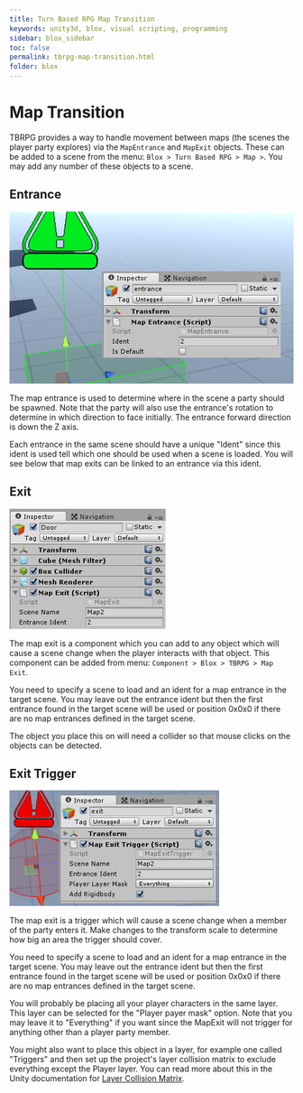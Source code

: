 ```yaml
---
title: Turn Based RPG Map Transition 
keywords: unity3d, blox, visual scripting, programming
sidebar: blox_sidebar
toc: false
permalink: tbrpg-map-transition.html
folder: blox
---
```


Map Transition
==============

TBRPG provides a way to handle movement between maps (the scenes the player party explores) via the `MapEntrance` and `MapExit` objects. These can be added to a scene from the menu: `Blox > Turn Based RPG > Map >`. You may add any number of these objects to a scene.

Entrance
--------

![](img/tbrpg/06.png)

The map entrance is used to determine where in the scene a party should be spawned. Note that the party will also use the entrance's rotation to determine in which direction to face initially. The entrance forward direction is down the Z axis.

Each entrance in the same scene should have a unique "Ident" since this ident is used tell which one should be used when a scene is loaded. You will see below that map exits can be linked to an entrance via this ident.

Exit
----

![](img/tbrpg/10.png)

The map exit is a component which you can add to any object which will cause a scene change when the player interacts with that object. This component can be added from menu: `Component > Blox > TBRPG > Map Exit`.

You need to specify a scene to load and an ident for a map entrance in the target scene. You may leave out the entrance ident but then the first entrance found in the target scene will be used or position 0x0x0 if there are no map entrances defined in the target scene.

The object you place this on will need a collider so that mouse clicks on the objects can be detected.

Exit Trigger
------------

![](img/tbrpg/07.png)

The map exit is a trigger which will cause a scene change when a member of the party enters it. Make changes to the transform scale to determine how big an area the trigger should cover.

You need to specify a scene to load and an ident for a map entrance in the target scene. You may leave out the entrance ident but then the first entrance found in the target scene will be used or position 0x0x0 if there are no map entrances defined in the target scene.

You will probably be placing all your player characters in the same layer. This layer can be selected for the "Player payer mask" option. Note that you may leave it to "Everything" if you want since the MapExit will not trigger for anything other than a player party member.

You might also want to place this object in a layer, for example one called "Triggers" and then set up the project's layer collision matrix to exclude everything except the Player layer. You can read more about this in the Unity documentation for [Layer Collision Matrix](https://docs.unity3d.com/Manual/LayerBasedCollision.html).


